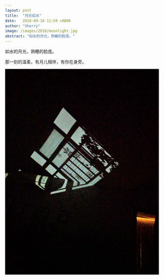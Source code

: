 ```yaml
---
layout: post
title:  "月光如水"
date:   2018-09-10 11:59 +0800
author: "Sherry"
image: /images/2018/moonlight.jpg
abstract: "如水的月光，熟睡的脸庞。"
---
```


如水的月光，熟睡的脸庞。

那一刻的温柔，有月儿相伴，有你在身旁。

![cover](/images/2018/moonlight.jpg)